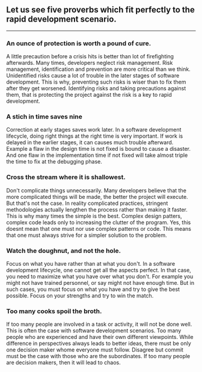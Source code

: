 Let us see five proverbs which fit perfectly to the rapid development scenario.
---
____

### An ounce of protection is worth a pound of cure.
A little precaution before a crisis hits is better than lot of firefighting afterwards.
Many times, developers neglect risk management. Risk management, identification and prevention are more critical than we think. Unidentified risks cause a lot of trouble in the later stages of software development. This is why, preventing such risks is wiser than to fix them after they get worsened. Identifying risks and taking precautions against them, that is protecting the project against the risk is a key to rapid development.

### A stich in time saves nine
Correction at early stages saves work later.
In a software development lifecycle, doing right things at the right time is very important. If work is delayed in the earlier stages, it can causes much trouble afterward. Example a flaw in the design time is not fixed is bound to cause a disaster. And one flaw in the implementation time if not fixed will take almost triple the time to fix at the debugging phase. 

### Cross the stream where it is shallowest.
Don't complicate things unnecessarily.
Many developers believe that the more complicated things will be made, the better the project will execute. But that's not the case. In reality complicated practices, stringent methodologies actually lengthen the process rather than  making it faster. This is why many times the simple is the best. Complex design patters, complex code leads only to increasing the clutter of the program. Yes, this doesnt mean that one must nor use complex patterns or code. This means that one must always strive for a simpler solution to the problem.

###  Watch the doughnut, and not the hole.
Focus on what you have rather than at what you don't.
In a software development lifecycle, one cannot get all the aspects perfect. In that case, you need to maximize what you have over what you don't. For example you might not have trained personnel, or say might not have enough time. But in such cases, you must focus on what you have and try to give the best possible. Focus on your strengths and try to win the match.

### Too many cooks spoil the broth.
If too many people are involved in a task or activity, it will not be done well.
This is often the case with software development scenarios. Too many people who are experienced and have their own different viewpoints. While difference in perspectives always leads to better ideas, there must be only one decision maker whome everyone  must follow. Disagree but commit must be the case with those who are the subordinates. If too many people are decision makers, then it will lead to chaos.

